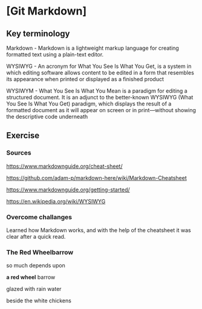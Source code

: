 # [Git Markdown]


## Key terminology

Markdown - Markdown is a lightweight markup language for creating formatted text using a plain-text editor. 

WYSIWYG - An acronym for What You See Is What You Get, is a system in which editing software allows content to be edited in a form that resembles its appearance when printed or displayed as a finished product

WYSIWYM - What You See Is What You Mean is a paradigm for editing a structured document. It is an adjunct to the better-known WYSIWYG (What You See Is What You Get) paradigm, which displays the result of a formatted document as it will appear on screen or in print—without showing the descriptive code underneath



## Exercise
### Sources
https://www.markdownguide.org/cheat-sheet/

https://github.com/adam-p/markdown-here/wiki/Markdown-Cheatsheet

https://www.markdownguide.org/getting-started/

https://en.wikipedia.org/wiki/WYSIWYG




### Overcome challanges
Learned how Markdown works, and with the help of the cheatsheet it was clear after a quick read.

### The Red Wheelbarrow

so much depends
upon

**a red wheel**
barrow

glazed with rain
water

beside the white
chickens

